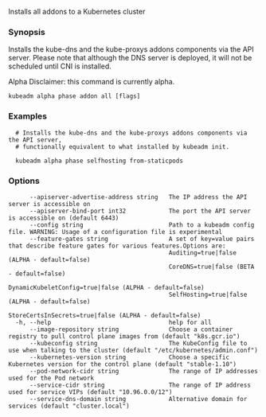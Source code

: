 
Installs all addons to a Kubernetes cluster

### Synopsis

Installs the kube-dns and the kube-proxys addons components via the API server.
Please note that although the DNS server is deployed, it will not be scheduled until CNI is installed. 

Alpha Disclaimer: this command is currently alpha.

```
kubeadm alpha phase addon all [flags]
```

### Examples

```
  # Installs the kube-dns and the kube-proxys addons components via the API server,
  # functionally equivalent to what installed by kubeadm init.
  
  kubeadm alpha phase selfhosting from-staticpods
```

### Options

```
      --apiserver-advertise-address string   The IP address the API server is accessible on
      --apiserver-bind-port int32            The port the API server is accessible on (default 6443)
      --config string                        Path to a kubeadm config file. WARNING: Usage of a configuration file is experimental
      --feature-gates string                 A set of key=value pairs that describe feature gates for various features.Options are:
                                             Auditing=true|false (ALPHA - default=false)
                                             CoreDNS=true|false (BETA - default=false)
                                             DynamicKubeletConfig=true|false (ALPHA - default=false)
                                             SelfHosting=true|false (ALPHA - default=false)
                                             StoreCertsInSecrets=true|false (ALPHA - default=false)
  -h, --help                                 help for all
      --image-repository string              Choose a container registry to pull control plane images from (default "k8s.gcr.io")
      --kubeconfig string                    The KubeConfig file to use when talking to the cluster (default "/etc/kubernetes/admin.conf")
      --kubernetes-version string            Choose a specific Kubernetes version for the control plane (default "stable-1.10")
      --pod-network-cidr string              The range of IP addresses used for the Pod network
      --service-cidr string                  The range of IP address used for service VIPs (default "10.96.0.0/12")
      --service-dns-domain string            Alternative domain for services (default "cluster.local")
```


